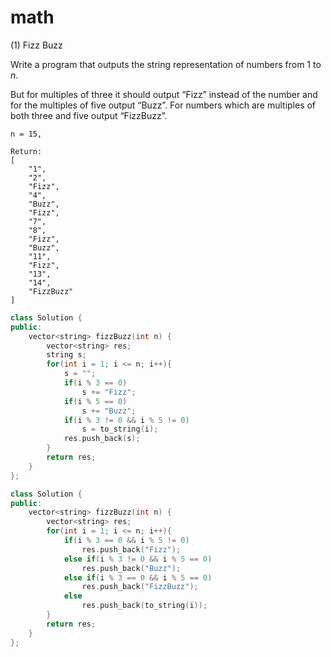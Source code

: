 # math

(1) Fizz Buzz

Write a program that outputs the string representation of numbers from 1 to *n*.

But for multiples of three it should output “Fizz” instead of the number and for the multiples of five output “Buzz”. For numbers which are multiples of both three and five output “FizzBuzz”.

```
n = 15,

Return:
[
    "1",
    "2",
    "Fizz",
    "4",
    "Buzz",
    "Fizz",
    "7",
    "8",
    "Fizz",
    "Buzz",
    "11",
    "Fizz",
    "13",
    "14",
    "FizzBuzz"
]
```

```C++
class Solution {
public:
    vector<string> fizzBuzz(int n) {
        vector<string> res;
        string s;
        for(int i = 1; i <= n; i++){
            s = "";
            if(i % 3 == 0)
                s += "Fizz";
            if(i % 5 == 0)
                s += "Buzz";
            if(i % 3 != 0 && i % 5 != 0)
                s = to_string(i);
            res.push_back(s);
        }
        return res;
    }
};
```

```C++
class Solution {
public:
    vector<string> fizzBuzz(int n) {
        vector<string> res;
        for(int i = 1; i <= n; i++){
            if(i % 3 == 0 && i % 5 != 0)
                res.push_back("Fizz");
            else if(i % 3 != 0 && i % 5 == 0)
                res.push_back("Buzz");
            else if(i % 3 == 0 && i % 5 == 0)
                res.push_back("FizzBuzz");
            else
                res.push_back(to_string(i));
        }
        return res;
    }
};
```


